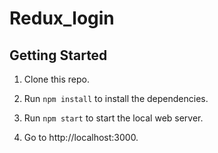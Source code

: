# Redux_login

## Getting Started


1. Clone this repo.

2. Run `npm install` to install the dependencies.

3. Run `npm start` to start the local web server.

4. Go to http://localhost:3000.